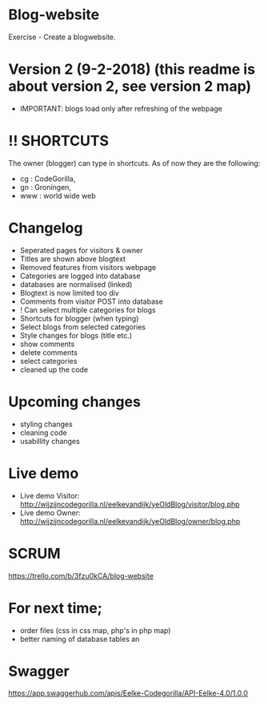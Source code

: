 # Blog-website
Exercise - Create a blogwebsite. 

# Version 2 (9-2-2018) (this readme is about version 2, see version 2 map)
- IMPORTANT: blogs load only after refreshing of the webpage

# !! SHORTCUTS
The owner (blogger) can type in shortcuts. As of now they are the following:
- cg : CodeGorilla,
- gn : Groningen,
- www : world wide web

# Changelog
- Seperated pages for visitors & owner
- Titles are shown above blogtext 
- Removed features from visitors webpage
- Categories are logged into database
- databases are normalised (linked)
- Blogtext is now limited too div
- Comments from visitor POST into database
- ! Can select multiple categories for blogs
- Shortcuts for blogger (when typing)
- Select blogs from selected categories
- Style changes for blogs (title etc.)
- show comments
- delete comments
- select categories
- cleaned up the code

# Upcoming changes
- styling changes
- cleaning code
- usabillity changes

# Live demo
- Live demo Visitor: http://wijzijncodegorilla.nl/eelkevandijk/yeOldBlog/visitor/blog.php
- Live demo Owner: http://wijzijncodegorilla.nl/eelkevandijk/yeOldBlog/owner/blog.php

# SCRUM
https://trello.com/b/3fzu0kCA/blog-website

# For next time;
- order files (css in css map, php's in php map)
- better naming of database tables an

# Swagger 
https://app.swaggerhub.com/apis/Eelke-Codegorilla/API-Eelke-4.0/1.0.0
